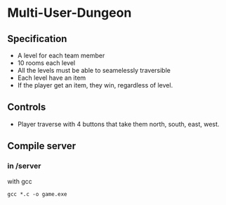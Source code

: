 # Multi-User-Dungeon

## Specification
* A level for each team member
* 10 rooms each level
* All the levels must be able to seamelessly traversible
* Each level have an item
* If the player get an item, they win, regardless of level.

## Controls
* Player traverse with 4 buttons that take them north, south, east, west.

## Compile server
### in /server
with gcc
```
gcc *.c -o game.exe
```
